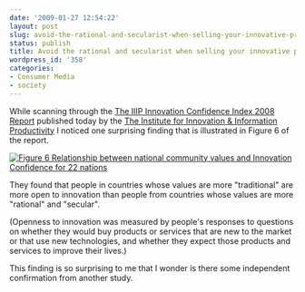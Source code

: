 ```yaml
---
date: '2009-01-27 12:54:22'
layout: post
slug: avoid-the-rational-and-secularist-when-selling-your-innovative-product-or-service
status: publish
title: Avoid the rational and secularist when selling your innovative product or service?
wordpress_id: '358'
categories:
- Consumer Media
- society
---
```


While scanning through the [The IIIP Innovation Confidence Index 2008 Report](http://unpan1.un.org/intradoc/groups/public/documents/apcity/unpan035105.pdf) published today by the [The Institute for Innovation & Information Productivity](http://www.iii-p.org/) I noticed one surprising finding that is illustrated in Figure 6 of the report.

[![Figure 6 Relationship between national community values and Innovation Confidence for 22 nations](http://www.eamonn.org/blog/wp-content/uploads/2009/01/iiip08-fig61.png)](http://www.eamonn.org/blog/wp-content/uploads/2009/01/iiip08-fig61.png)

They found that people in countries whose values are more "traditional" are more open to innovation than people from countries whose values are more "rational" and "secular".

(Openness to innovation was measured by people's responses to questions on whether they would buy products or services that are new to the market or that use new technologies, and whether they expect those products and services to improve their lives.)

This finding is so surprising to me that I wonder is there some independent confirmation from another study.



